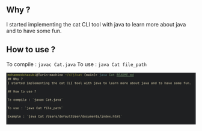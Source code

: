 ## Why ?
I started implementing the cat CLI tool with java to learn more about java and to have some fun. 

## How to use ? 
To compile : `javac Cat.java` 
To use : `java Cat file_path` 

![example](example.jpg)


